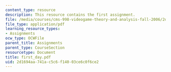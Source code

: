 ```yaml
---
content_type: resource
description: This resource contains the first assignment.
file: /media/courses/cms-998-videogame-theory-and-analysis-fall-2006/2d1694aa741ac5c6f14003ce6c0f6ce2_first_day.pdf
file_type: application/pdf
learning_resource_types:
- Assignments
ocw_type: OCWFile
parent_title: Assignments
parent_type: CourseSection
resourcetype: Document
title: first_day.pdf
uid: 2d1694aa-741a-c5c6-f140-03ce6c0f6ce2
---
```

